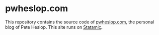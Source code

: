 # pwheslop.com

This repository contains the source code of [pwheslop.com](https://pwheslop.com), the personal blog of Pete Heslop. This site runs on [Statamic](https://statamic.com).
